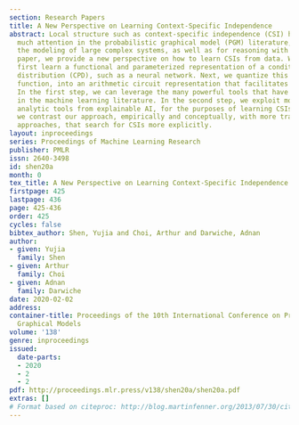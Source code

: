 ```yaml
---
section: Research Papers
title: A New Perspective on Learning Context-Specific Independence
abstract: Local structure such as context-specific independence (CSI) has received
  much attention in the probabilistic graphical model (PGM) literature, as it facilitates
  the modeling of large complex systems, as well as for reasoning with them. In this
  paper, we provide a new perspective on how to learn CSIs from data. We propose to
  first learn a functional and parameterized representation of a conditional probability
  distribution (CPD), such as a neural network. Next, we quantize this continuous
  function, into an arithmetic circuit representation that facilitates efficient inference.
  In the first step, we can leverage the many powerful tools that have been developed
  in the machine learning literature. In the second step, we exploit more recently-developed
  analytic tools from explainable AI, for the purposes of learning CSIs. Finally,
  we contrast our approach, empirically and conceptually, with more traditional variable-splitting
  approaches, that search for CSIs more explicitly.
layout: inproceedings
series: Proceedings of Machine Learning Research
publisher: PMLR
issn: 2640-3498
id: shen20a
month: 0
tex_title: A New Perspective on Learning Context-Specific Independence
firstpage: 425
lastpage: 436
page: 425-436
order: 425
cycles: false
bibtex_author: Shen, Yujia and Choi, Arthur and Darwiche, Adnan
author:
- given: Yujia
  family: Shen
- given: Arthur
  family: Choi
- given: Adnan
  family: Darwiche
date: 2020-02-02
address: 
container-title: Proceedings of the 10th International Conference on Probabilistic
  Graphical Models
volume: '138'
genre: inproceedings
issued:
  date-parts:
  - 2020
  - 2
  - 2
pdf: http://proceedings.mlr.press/v138/shen20a/shen20a.pdf
extras: []
# Format based on citeproc: http://blog.martinfenner.org/2013/07/30/citeproc-yaml-for-bibliographies/
---
```

